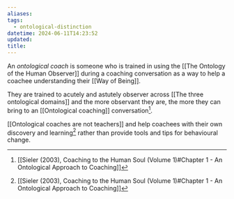 ```yaml
---
aliases: 
tags:
  - ontological-distinction
datetime: 2024-06-11T14:23:52
updated: 
title: 
---
```

An *ontological coach* is someone who is trained in using the [[The Ontology of the Human Observer]] during a coaching conversation as a way to help a coachee understanding their [[Way of Being]]. 

They are trained to acutely and astutely observer across [[The three ontological domains]] and the more observant they are, the more they can bring to an [[Ontological coaching]] conversation[^1].

[[Ontological coaches are not teachers]] and help coachees with their own discovery and learning[^1] rather than provide tools and tips for behavioural change. 

[^1]: [[Sieler (2003), Coaching to the Human Soul (Volume 1)#Chapter 1 - An Ontological Approach to Coaching]]